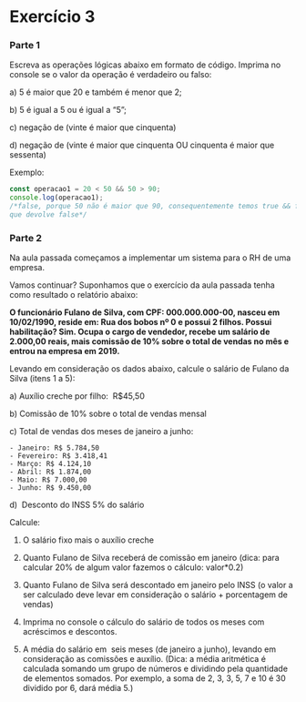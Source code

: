 # Exercício 3

### Parte 1

Escreva as operações lógicas abaixo em formato de código. Imprima no console se o valor da operação é verdadeiro ou falso:

a) 5 é maior que 20 e também é menor que 2;

b) 5 é igual a 5 ou é igual a “5”;

c) negação de (vinte é maior que cinquenta)

d) negação de (vinte é maior que cinquenta OU cinquenta é maior que sessenta)

Exemplo:

```jsx
const operacao1 = 20 < 50 && 50 > 90;
console.log(operacao1);
/*false, porque 50 não é maior que 90, consequentemente temos true && false,
que devolve false*/
```

### Parte 2

Na aula passada começamos a implementar um sistema para o RH de uma empresa.

Vamos continuar? Suponhamos que o exercício da aula passada tenha como resultado o relatório abaixo:

**O funcionário Fulano de Silva, com CPF: 000.000.000-00, nasceu em 10/02/1990, reside em: Rua dos bobos nº 0 e possui 2 filhos. Possui habilitação? Sim. Ocupa o cargo de vendedor, recebe um salário de 2.000,00 reais, mais comissão de 10% sobre o total de vendas no mês e entrou na empresa em 2019.**

Levando em consideração os dados abaixo, calcule o salário de Fulano da Silva (itens 1 a 5):

a) Auxílio creche por filho:  R$45,50

b) Comissão de 10% sobre o total de vendas mensal

c) Total de vendas dos meses de janeiro a junho:

    - Janeiro: R$ 5.784,50
    - Fevereiro: R$ 3.418,41
    - Março: R$ 4.124,10
    - Abril: R$ 1.874,00
    - Maio: R$ 7.000,00
    - Junho: R$ 9.450,00

d)  Desconto do INSS 5% do salário

Calcule:

1. O salário fixo mais o auxílio creche

2. Quanto Fulano de Silva receberá de comissão em janeiro (dica: para calcular 20% de algum valor fazemos o cálculo: valor\*0.2)

3. Quanto Fulano de Silva será descontado em janeiro pelo INSS (o valor a ser calculado deve levar em consideração o salário + porcentagem de vendas)

4. Imprima no console o cálculo do salário de todos os meses com acréscimos e descontos.

5. A média do salário em  seis meses (de janeiro a junho), levando em consideração as comissões e auxílio.
   (Dica: a média aritmética é calculada somando um grupo de números e dividindo pela quantidade de elementos somados. Por exemplo, a soma de 2, 3, 3, 5, 7 e 10 é 30 dividido por 6, dará média 5.)
